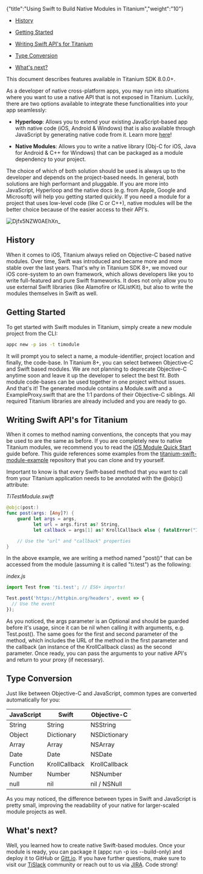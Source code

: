 {"title":"Using Swift to Build Native Modules in Titanium","weight":"10"}

* [History](#history)

* [Getting Started](#getting-started)

* [Writing Swift API's for Titanium](#writing-swift-api's-for-titanium)

* [Type Conversion](#type-conversion)

* [What's next?](#what's-next?)

This document describes features available in Titanium SDK 8.0.0+.

As a developer of native cross-platform apps, you may run into situations where you want to use a native API that is not exposed in Titanium. Luckily, there are two options available to integrate these functionalities into your app seamlessly:

* **Hyperloop**: Allows you to extend your existing JavaScript-based app with native code (iOS, Android & Windows) that is also available through JavaScript by generating native code from it. Learn more [here](https://github.com/appcelerator/hyperloop-examples)!

* **Native Modules**: Allows you to write a native library (Obj-C for iOS, Java for Android & C++ for Windows) that can be packaged as a module dependency to your project.

The choice of which of both solution should be used is always up to the developer and depends on the project-based needs. In general, both solutions are high performant and pluggable. If you are more into JavaScript, Hyperloop and the native docs (e.g. from Apple, Google and Microsoft) will help you getting started quickly. If you need a module for a project that uses low-level code (like C or C++), native modules will be the better choice because of the easier access to their API's.

![Djfx5NZW0AEhXn_](/Images/appc/download/attachments/56301010/Djfx5NZW0AEhXn_.jpg)

## History

When it comes to iOS, Titanium always relied on Objective-C based native modules. Over time, Swift was introduced and became more and more stable over the last years. That's why in Titanium SDK 8+, we moved our iOS core-system to an own framework, which allows developers like you to write full-featured and pure Swift frameworks. It does not only allow you to use external Swift libraries (like Alamofire or IGListKit), but also to write the modules themselves in Swift as well.

## Getting Started

To get started with Swift modules in Titanium, simply create a new module project from the CLI:

```bash
appc new -p ios -t timodule
```

It will prompt you to select a name, a module-identifier, project location and finally, the code-base. In Titanium 8+, you can select between Objective-C and Swift based modules. We are not planning to deprecate Objective-C anytime soon and leave it up the developer to select the best fit. Both module code-bases can be used together in one project without issues. And that's it! The generated module contains a <ModuleID>Module.swift and a <ModuleID>ExampleProxy.swift that are the 1:1 pardons of their Objective-C siblings. All required Titanium libraries are already included and you are ready to go.

## Writing Swift API's for Titanium

When it comes to method naming conventions, the concepts that you may be used to are the same as before. If you are completely new to native Titanium modules, we recommend you to read the [iOS Module Quick Start](/docs/appc/Titanium_SDK/Titanium_SDK_How-tos/Extending_Titanium_Mobile/iOS_Module_Development_Guide/iOS_Module_Quick_Start/) guide before. This guide references some examples from the [titanium-swift-module-example](https://github.com/hansemannn/titanium-swift-module-example) repository that you can clone and try yourself.

Important to know is that every Swift-based method that you want to call from your Titanium application needs to be annotated with the @objc() attribute:

*TiTestModule.swift*

```swift
@objc(post:)
func post(args: [Any]?) {
    guard let args = args,
          let url = args.first as? String,
          let callback = args[1] as? KrollCallback else { fatalError("Invalid parameters provided!") }

    // Use the "url" and "callback" properties
}
```

In the above example, we are writing a method named "post()" that can be accessed from the module (assuming it is called "ti.test") as the following:

*index.js*

```javascript
import Test from 'ti.test'; // ES6+ imports!

Test.post('https://httpbin.org/headers', event => {
  // Use the event
});
```

As you noticed, the args parameter is an Optional and should be guarded before it's usage, since it can be nil when calling it with arguments, e.g. Test.post(). The same goes for the first and second parameter of the method, which includes the URL of the method in the first parameter and the callback (an instance of the KrollCallback class) as the second parameter. Once ready, you can pass the arguments to your native API's and return to your proxy (if necessary).

## Type Conversion

Just like between Objective-C and JavaScript, common types are converted automatically for you:

| JavaScript | Swift | Objective-C |
| --- | --- | --- |
| String | String | NSString |
| Object | Dictionary | NSDictionary |
| Array | Array | NSArray |
| Date | Date | NSDate |
| Function | KrollCallback | KrollCallback |
| Number | Number | NSNumber |
| null | nil | nil / NSNull |

As you may noticed, the difference between types in Swift and JavaScript is pretty small, improving the readability of your native for larger-scaled module projects as well.

## What's next?

Well, you learned how to create native Swift-based modules. Once your module is ready, you can package it (appc run -p ios --build-only) and deploy it to GitHub or [Gitt.io](http://gitt.io). If you have further questions, make sure to visit our [TiSlack](http://tislack.org) community or reach out to us via [JIRA](https://jira.appcelerator.org). Code strong!
